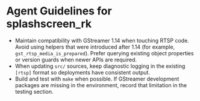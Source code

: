 # Agent Guidelines for splashscreen_rk

- Maintain compatibility with GStreamer 1.14 when touching RTSP code. Avoid
  using helpers that were introduced after 1.14 (for example,
  `gst_rtsp_media_is_prepared`). Prefer querying existing object properties or
  version guards when newer APIs are required.
- When updating `src/` sources, keep diagnostic logging in the existing
  `[rtsp]` format so deployments have consistent output.
- Build and test with `make` when possible. If GStreamer development packages
  are missing in the environment, record that limitation in the testing
  section.
